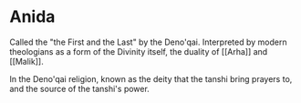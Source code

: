 # Anida

Called the "the First and the Last" by the Deno'qai. Interpreted by modern theologians as a form of the Divinity itself, the duality of [[Arha]] and [[Malik]]. 

In the Deno'qai religion, known as the deity that the tanshi bring prayers to, and the source of the tanshi's power. 